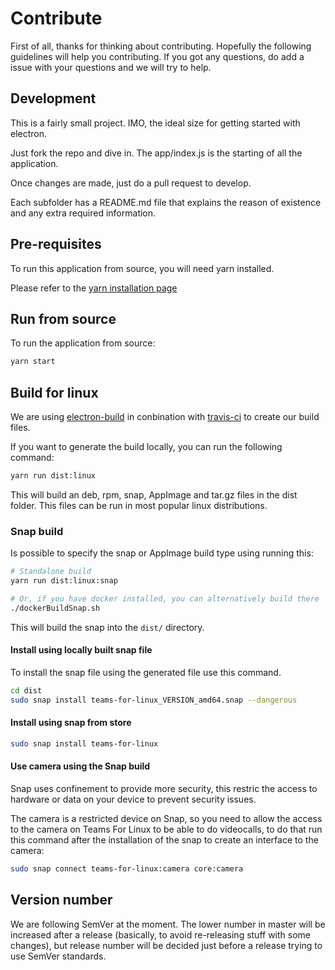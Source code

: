 # Contribute

First of all, thanks for thinking about contributing. Hopefully the following guidelines will help you contributing. If you got any questions, do add a issue with your questions and we will try to help.

## Development

This is a fairly small project. IMO, the ideal size for getting started with electron.

Just fork the repo and dive in. The app/index.js is the starting of all the application.

Once changes are made, just do a pull request to develop.

Each subfolder has a README.md file that explains the reason of existence and any extra required information.

## Pre-requisites

To run this application from source, you will need yarn installed.

Please refer to the [yarn installation page](https://yarnpkg.com/en/docs/install)

## Run from source

To run the application from source:

```bash
yarn start
```

## Build for linux

We are using [electron-build](https://www.electron.build/) in conbination with [travis-ci](https://travis-ci.org/) to create our build files.

If you want to generate the build locally, you can run the following command:

```bash
yarn run dist:linux
```

This will build an deb, rpm, snap, AppImage and tar.gz files in the dist folder. This files can be run in most popular linux distributions.

### Snap build

Is possible to specify the snap or AppImage build type using running this:

```bash
# Standalone build
yarn run dist:linux:snap

# Or, if you have docker installed, you can alternatively build there
./dockerBuildSnap.sh
```

This will build the snap into the `dist/` directory.

#### Install using locally built snap file

To install the snap file using the generated file use this command.

```bash
cd dist
sudo snap install teams-for-linux_VERSION_amd64.snap --dangerous
```

#### Install using snap from store

```bash
sudo snap install teams-for-linux
```

#### Use camera using the Snap build

Snap uses confinement to provide more security, this restric the access to hardware or data on your device to prevent security issues.

The camera is a restricted device on Snap, so you need to allow the access to the camera on Teams For Linux to be able to do videocalls, to do that run this command after the installation of the snap to create an interface to the camera:

```bash
sudo snap connect teams-for-linux:camera core:camera
```

## Version number

We are following SemVer at the moment. The lower number in master will be increased after a release (basically, to avoid re-releasing stuff with some changes), but release number will be decided just before a release trying to use SemVer standards.
